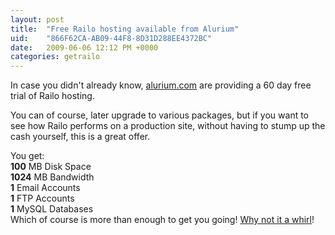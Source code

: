 ```yaml
---
layout: post
title:  "Free Railo hosting available from Alurium"
uid:	"866F62CA-AB09-44F8-8D31D288EE4372BC"
date:   2009-06-06 12:12 PM +0000
categories: getrailo
---
```

<p>
In case you didn't already know, <a title="Web hosting provider - Alurium.com - railo hosting - domain hosting - PHP Hosting - cheap web hosting - E-Commerce Web Hosting Alurium" href="http://www.alurium.com/">alurium.com</a> are providing a 60 day free trial of Railo hosting. 
</p>
<p>
You can of course, later upgrade to various packages, but if you want to see how Railo performs on a production site, without having to stump up the cash yourself, this is a great offer. 
</p>
<p>
You get: <br />
<strong>100</strong> MB Disk Space<br />
<strong>1024</strong> MB Bandwidth <br />		
<strong>1</strong> Email Accounts <br />
<strong>1</strong> FTP Accounts <br />
<strong>1</strong> MySQL Databases <br />
Which of course is more than enough to get you going! <a title="Parallels Plesk Billing" href="http://www.alurium.com/billing/order/products.php">Why not it a whirl</a>!</p>